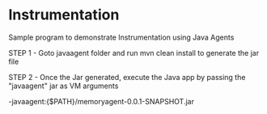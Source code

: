 # Instrumentation

Sample program to demonstrate Instrumentation using Java Agents

STEP 1 - Goto javaagent folder and run mvn clean install to generate the jar file

STEP 2 - Once the Jar generated, execute the Java app by passing the "javaagent" jar as VM arguments

-javaagent:{$PATH}/memoryagent-0.0.1-SNAPSHOT.jar
